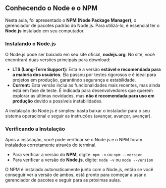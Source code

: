 ## Conhecendo o Node e o NPM

Nesta aula, foi apresentado o **NPM (Node Package Manager)**, o gerenciador de pacotes padrão do Node.js. Para utilizá-lo, é essencial ter o **Node.js** instalado em seu computador.

### Instalando o Node.js

O Node.js pode ser baixado em seu site oficial, **nodejs.org**. No site, você encontrará duas versões principais para download:

* **LTS (Long-Term Support):** Esta é a versão **estável e recomendada para a maioria dos usuários**. Ela passou por testes rigorosos e é ideal para projetos em produção, garantindo segurança e estabilidade.
* **Current:** Esta versão inclui as funcionalidades mais recentes, mas ainda está em fase de teste. É indicada para desenvolvedores que querem explorar as últimas novidades, mas **não é recomendada para uso em produção** devido a possíveis instabilidades.

A instalação do Node.js é simples: basta baixar o instalador para o seu sistema operacional e seguir as instruções (avançar, avançar, avançar).

### Verificando a Instalação

Após a instalação, você pode verificar se o Node.js e o NPM foram instalados corretamente através do terminal.

* Para verificar a versão do **NPM**, digite:
    `npm -v` ou `npm --version`
* Para verificar a versão do **Node.js**, digite:
    `node -v` ou `node --version`

O NPM é instalado automaticamente junto com o Node.js, então se você conseguir ver a versão de ambos, está pronto para começar a usar o gerenciador de pacotes e seguir para as próximas aulas.
